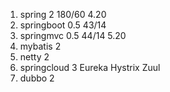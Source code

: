 1. spring 2  180/60 4.20
2. springboot 0.5 43/14
3. springmvc 0.5 44/14 5.20
4. mybatis 2
5. netty 2
6. springcloud 3 Eureka Hystrix Zuul
7. dubbo 2